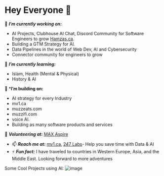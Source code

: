 # Hey Everyone 👋
🔭 ***I’m currently working on:***
- AI Projects, Clubhouse AI Chat, Discord Community for Software Engineers to grow [Hamzas.ca](https://hamzas.ca).
- Building a GTM Strategy for AI.
- Data Pipelines in the world of Web Dev, AI and Cybersecurity
- Connector community for engineers to grow
   
🌱 ***I’m currently learning:***
- Islam, Health (Mental & Physical)
- History & AI

👯 ***I’m building on:** 
- AI strategy for every Industry
- mv1.ca
- muzzeats.com
- muzzifi.com
- voice AI.
- Building as many software products and services

👯 ***Volunteering at:*** [MAX Aspire](https://aspire.onemax.org/)
- 📫 ***Reach me at:*** [mv1.ca](https://www.mv1.ca/), [247 Labs](https://247labs.com)- Help you save time with Data & AI
- ⚡ ***Fun fact:*** I have traveled to countries in Western Europe, Asia, and the Middle East. Looking forward to more adventures

Some Cool Projects using AI:
 ![image](https://github.com/user-attachments/assets/1e0d631c-ab92-4ea8-96ed-9e5fe8de2433)

